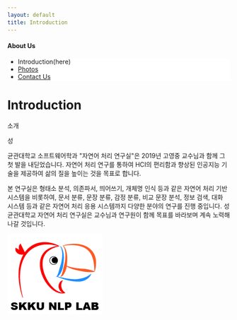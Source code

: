 ```yaml
---
layout: default
title: Introduction
---
```

 <h4>About Us</h4>
 <div class="linklink" style = "background-color:#ffffff;border-radius:0 15px">
          <ul class="posts-list">
            <li>Introduction(here)
            </li>
            <li class="post-link">
                <a class="post-title" href="https://nlplab-skku.github.io/AboutUs/Photos/">Photos</a>
            </li>
            <li class="post-link">
                <a class="post-title" href="https://nlplab-skku.github.io/AboutUs/ContactUs/">Contact Us</a>
            </li>
          </ul>
  </div>



<div class="post">
  <h1 class="pageTitle">Introduction</h1>	
  <p class="meta">소개</p>
  <p class="intro"><span class="dropcap">성</span>
	<p class="intro">균관대학교 소프트웨어학과 "자연어 처리 연구실"은 2019년 고영중 교수님과 함께 그 첫 발을 내딛었습니다. 자연어 처리 연구를 통하여 HCI의 편리함과 향상된 인공지능 기술을 제공하여 삶의 질을 높이는 것을 목표로 합니다. </p>
	<p>본 연구실은 형태소 분석, 의존파서, 띄어쓰기, 개체명 인식 등과 같은 자연어 처리 기반 시스템을 비롯하여, 문서 분류, 문장 분류, 감정 분류, 비교 문장 분석, 정보 검색, 대화 시스템 등과 같은 자연어 처리 응용 시스템까지 다양한 분야의 연구를 진행 중입니다. 성균관대학교 자연어 처리 연구실은 교수님과 연구원이 함께 목표를 바라보며 계속 노력해 나갈 것입니다. <br>
	</p>
	<div class="center"><img class = "center" src = "/assets/img/연구실 로고/nlp_logo4.png"/></div>
